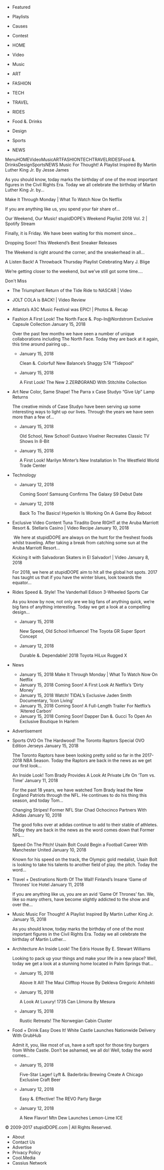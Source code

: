 *   Featured
*   Playlists
*   Causes
*   Contest

*   HOME
*   Video
*   Music
*   ART
*   FASHION
*   TECH
*   TRAVEL
*   RIDES
*   Food &. Drinks
*   Design
*   Sports
*   NEWS

MenuHOMEVideoMusicARTFASHIONTECHTRAVELRIDESFood &. DrinksDesignSportsNEWS Music For Thought! A Playlist Inspired By Martin Luther King Jr. By Jesse James

As you should know, today marks the birthday of one of the most important figures in the Civil Rights Era. Today we all celebrate the birthday of Martin Luther King Jr. by...

Make It Through Monday | What To Watch Now On Netflix

If you are anything like us, you spend your fair share of...

Our Weekend, Our Music! stupidDOPE’s Weekend Playlist 2018 Vol. 2 | Spotify Stream

Finally, it is Friday. We have been waiting for this moment since...

Dropping Soon! This Weekend’s Best Sneaker Releases

The Weekend is right around the corner, and the sneakerhead in all...

A Listen Back! A Throwback Thursday Playlist Celebrating Mary J. Blige

We’re getting closer to the weekend, but we’ve still got some time....

Don't Miss

*   The Triumphant Return of the Tide Ride to NASCAR | Video
*   JOLT COLA is BACK! | Video Review
*   Atlanta’s A3C Music Festival was EPIC! | Photos &. Recap

*   Fashion A First Look! The North Face &. Pop-In@Nordstrom Exclusive Capsule Collection January 15, 2018
    
    Over the past few months we have seen a number of unique collaborations including The North Face. Today they are back at it again, this time around pairing up...
    
    *   January 15, 2018
        
        Clean &. Colorful! New Balance’s Shaggy 574 “Tidepool”
        
    *   January 15, 2018
        
        A First Look! The New 2.ZERØGRAND With Stitchlite Collection
        
*   Art New Color, Same Shape! The Parra x Case Studyo “Give Up” Lamp Returns
    
    The creative minds of Case Studyo have been serving up some interesting ways to light up our lives. Through the years we have seen more than a few of...
    
    *   January 15, 2018
        
        Old School, New School! Gustavo Viselner Recreates Classic TV Shows In 8-Bit
        
    *   January 15, 2018
        
        A First Look! Marilyn Minter’s New Installation In The Westfield World Trade Center
        
*   Technology
    *   January 12, 2018
        
        Coming Soon! Samsung Confirms The Galaxy S9 Debut Date
        
    *   January 12, 2018
        
        Back To The Basics! Hyperkin Is Working On A Game Boy Reboot
        
*   Exclusive Video Content Tuna Tiradito Done RIGHT at the Aruba Marriott Resort &. Stellaris Casino | Video Recipe January 10, 2018
    
    ﻿ We here at stupidDOPE are always on the hunt for the freshest foods whilst traveling. After taking a break from catching some sun at the Aruba Marriott Resort...
    
    Kicking it with Salvadoran Skaters in El Salvador! | Video January 8, 2018
    
    For 2018, we here at stupidDOPE aim to hit all the global hot spots. 2017 has taught us that if you have the winter blues, look towards the equator...
    
*   Rides Speed &. Style! The Vanderhall Edison 3-Wheeled Sports Car
    
    As you know by now, not only are we big fans of anything quick, we’re big fans of anything interesting. Today we get a look at a compelling design...
    
    *   January 15, 2018
        
        New Speed, Old School Influence! The Toyota GR Super Sport Concept
        
    *   January 12, 2018
        
        Durable &. Dependable! 2018 Toyota HiLux Rugged X
        

*   News
    *   January 15, 2018 Make It Through Monday | What To Watch Now On Netflix
    *   January 15, 2018 Coming Soon! A First Look At Netflix’s ‘Dirty Money’
    *   January 15, 2018 Watch! TIDAL’s Exclusive Jaden Smith Documentary, ‘Icon Living’
    *   January 15, 2018 Coming Soon! A Full-Length Trailer For Netflix’s ‘Altered Carbon’
    *   January 15, 2018 Coming Soon! Dapper Dan &. Gucci To Open An Exclusive Boutique In Harlem
*   Advertisement
*   Sports OVO On The Hardwood! The Toronto Raptors Special OVO Edition Jerseys January 15, 2018
    
    The Toronto Raptors have been looking pretty solid so far in the 2017-2018 NBA Season. Today the Raptors are back in the news as we get our first look...
    
    An Inside Look! Tom Brady Provides A Look At Private Life On ‘Tom vs. Time’ January 11, 2018
    
    For the past 18 years, we have watched Tom Brady lead the New England Patriots through the NFL. He continues to do his thing this season, and today Tom...
    
    Changing Stripes! Former NFL Star Chad Ochocinco Partners With Adidas January 10, 2018
    
    The good folks over at adidas continue to add to their stable of athletes. Today they are back in the news as the word comes down that Former NFL...
    
    Speed On The Pitch! Usain Bolt Could Begin a Football Career With Manchester United January 10, 2018
    
    Known for his speed on the track, the Olympic gold medalist, Usain Bolt is looking to take his talents to another field of play. the pitch. Today the word...
    

*   Travel + Destinations North Of The Wall! Finland’s Insane ‘Game of Thrones’ Ice Hotel January 11, 2018
    
    If you are anything like us, you are an avid ‘Game Of Thrones’ fan. We, like so many others, have become slightly addicted to the show and over the...
    

*   Music Music For Thought! A Playlist Inspired By Martin Luther King Jr. January 15, 2018
    
    As you should know, today marks the birthday of one of the most important figures in the Civil Rights Era. Today we all celebrate the birthday of Martin Luther...
    
*   Architecture An Inside Look! The Edris House By E. Stewart Williams
    
    Looking to pack up your things and make your life in a new place? Well, today we get a look at a stunning home located in Palm Springs that...
    
    *   January 15, 2018
        
        Above It All! The Maui Clifftop House By Dekleva Gregoric Arhitekti
        
    *   January 15, 2018
        
        A Look At Luxury! 1735 Can Llimona By Mesura
        
    *   January 15, 2018
        
        Rustic Retreats! The Norwegian Cabin Cluster
        

*   Food + Drink Easy Does It! White Castle Launches Nationwide Delivery With GrubHub
    
    Admit it, you, like most of us, have a soft spot for those tiny burgers from White Castle. Don’t be ashamed, we all do! Well, today the word comes...
    
    *   January 15, 2018
        
        Five-Star Lager! Lyft &. Baderbräu Brewing Create A Chicago Exclusive Craft Beer
        
    *   January 12, 2018
        
        Easy &. Effective! The REVO Party Barge
        
    *   January 12, 2018
        
        A New Flavor! Mtn Dew Launches Lemon-Lime ICE
        

© 2009-2017 stupidDOPE.com | All Rights Reserved.

*   About
*   Contact Us
*   Advertise
*   Privacy Policy
*   Cool.Media
*   Cassius Network
